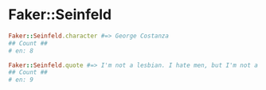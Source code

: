 # Faker::Seinfeld

```ruby
Faker::Seinfeld.character #=> George Costanza
## Count ##
# en: 8 

Faker::Seinfeld.quote #=> I'm not a lesbian. I hate men, but I'm not a lesbian
## Count ##
# en: 9 

```
